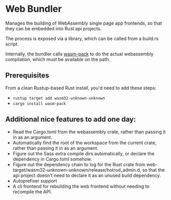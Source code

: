 Web Bundler
===========

Manages the building of WebAssembly single page app frontends, so that
they can be embedded into Rust api projects.

The process is exposed via a library, which can be called from a
build.rs script.

Internally, the bundler calls
[wasm-pack](https://github.com/rustwasm/wasm-pack) to do the actual
webassembly compilation, which must be available on the path.

## Prerequisites

From a clean Rustup-based Rust install, you'd need to add these steps:

- `rustup target add wasm32-unknown-unknown`
- `cargo install wasm-pack`

## Additional nice features to add one day:

- Read the Cargo.toml from the webassembly crate, rather than passing
  it in as an argument.
- Automatically find the root of the workspace from the current crate,
  rather than passing it in as an argument.
- Figure out the Sass extra compile dirs automatically, or declare the
  dependency in Cargo.toml somehow.
- Figure out the dependency chain to log for the Rust crate from
  web-target/wasm32-unknown-unknown/release/hotrod_admin.d, so that
  the api project doesn't need to declare it as an unused build
  dependency.
- Autoprefixer support
- A cli frontend for rebuilding the web frontend without needing to
  recompile the API.

